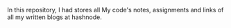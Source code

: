 In this repository, I had stores all My code's notes, assignments and links of all my written blogs at hashnode.